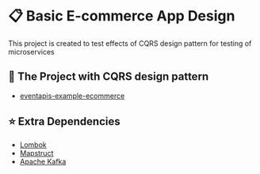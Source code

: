 # :clipboard: Basic E-commerce App Design

This project is created to test effects of CQRS design pattern for testing of microservices

## :flashlight: The Project with CQRS design pattern

- [eventapis-example-ecommerce](https://github.com/kutaykoylan/eventapis-example-ecommerce)

## :star: Extra Dependencies

- [Lombok](https://projectlombok.org/)
- [Mapstruct](https://mapstruct.org/)
- [Apache Kafka](https://kafka.apache.org/)
